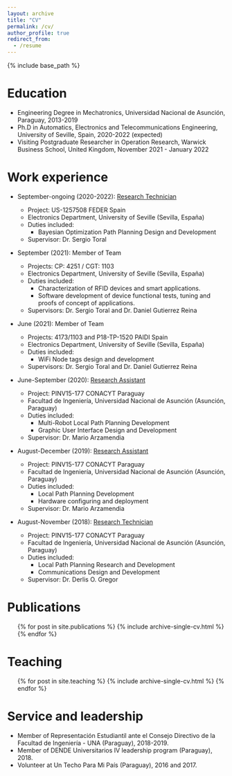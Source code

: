 ```yaml
---
layout: archive
title: "CV"
permalink: /cv/
author_profile: true
redirect_from:
  - /resume
---
```


{% include base_path %}

Education
======
* Engineering Degree in Mechatronics, Universidad Nacional de Asunción, Paraguay, 2013-2019
* Ph.D in Automatics, Electronics and Telecommunications Engineering, University of Seville, Spain, 2020-2022 (expected)
* Visiting Postgraduate Researcher in Operation Research, Warwick Business School, United Kingdom, November 2021 - January 2022

Work experience
======

* September-ongoing (2020-2022): [Research Technician](https://investigacion.us.es/sisius/sis_proyecto.php?idproy=30374)
  * Project: US-1257508 FEDER Spain
  * Electronics Department, University of Seville (Sevilla, España)
  * Duties included:
    - Bayesian Optimization Path Planning Design and Development
  * Supervisor: Dr. Sergio Toral


* September (2021): Member of Team
  * Projects: CP: 4251 / CGT: 1103
  * Electronics Department, University of Seville (Sevilla, España)
  * Duties included:
    - Characterization of RFID devices and smart applications. 
    - Software development of device functional tests, tuning and proofs of concept of applications.
  * Supervisors: Dr. Sergio Toral and Dr. Daniel Gutierrez Reina

* June (2021): Member of Team
  * Projects: 4173/1103 and P18-TP-1520 PAIDI Spain
  * Electronics Department, University of Seville (Sevilla, España)
  * Duties included:
    - WiFi Node tags design and development
  * Supervisors: Dr. Sergio Toral and Dr. Daniel Gutierrez Reina
    
* June-September (2020): [Research Assistant](https://datos.conacyt.gov.py/proyectos/pdf/788)
  * Project: PINV15-177 CONACYT Paraguay
  * Facultad de Ingeniería, Universidad Nacional de Asunción (Asunción, Paraguay)
  * Duties included:
    - Multi-Robot Local Path Planning Development
    - Graphic User Interface Design and Development
  * Supervisor: Dr. Mario Arzamendia

* August-December (2019): [Research Assistant](https://datos.conacyt.gov.py/proyectos/pdf/788)
  * Project: PINV15-177 CONACYT Paraguay
  * Facultad de Ingeniería, Universidad Nacional de Asunción (Asunción, Paraguay)
  * Duties included:
    - Local Path Planning Development
    - Hardware configuring and deployment
  * Supervisor: Dr. Mario Arzamendia
  
* August-November (2018): [Research Technician](https://datos.conacyt.gov.py/proyectos/pdf/788)
  * Project: PINV15-177 CONACYT Paraguay
  * Facultad de Ingeniería, Universidad Nacional de Asunción (Asunción, Paraguay)
  * Duties included:
    - Local Path Planning Research and Development
    - Communications Design and Development
  * Supervisor: Dr. Derlis O. Gregor

[comment]: <> (<!-- Skills)

[comment]: <> (======)

[comment]: <> (* Skill 1)

[comment]: <> (* Skill 2)

[comment]: <> (  * Sub-skill 2.1)

[comment]: <> (  * Sub-skill 2.2)

[comment]: <> (  * Sub-skill 2.3)

[comment]: <> (* Skill 3 -->)

Publications
======
  <ul>{% for post in site.publications %}
    {% include archive-single-cv.html %}
  {% endfor %}</ul>
  
[comment]: <> (Talks)

[comment]: <> (======)

[comment]: <> (  <ul>{% for post in site.talks %})

[comment]: <> (    {% include archive-single-talk-cv.html %})

[comment]: <> (  {% endfor %}</ul>)
  
Teaching
======
  <ul>{% for post in site.teaching %}
    {% include archive-single-cv.html %}
  {% endfor %}</ul>
  
Service and leadership
======
* Member of Representación Estudiantil ante el Consejo Directivo de la Facultad de Ingeniería - UNA (Paraguay), 2018-2019.
* Member of DENDE Universitarios IV leadership program (Paraguay), 2018.
* Volunteer at Un Techo Para Mi País (Paraguay), 2016 and 2017.
